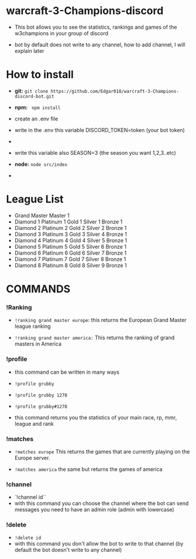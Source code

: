 # warcraft-3-Champions-discord

- This bot allows you to see the statistics, rankings and games of the w3champions in your group of discord

-   bot by default does not write to any channel, how to add channel, I will explain later

# How to install

- **git:** `git clone https://github.com/Edgar018/warcraft-3-Champions-discord-bot.git`

- **npm:** ` npm install`

- create an .env file

- write in the .env this variable DISCORD_TOKEN=token (your bot token)
- 
- write this variable also SEASON=3 (the season you want 1,2,3..etc)

- **node:** `node src/index`
- 
# League List
- Grand Master Master 1
- Diamond 1  Platinum 1  Gold 1  Silver 1  Bronze 1
- Diamond 2  Platinum 2  Gold 2  Silver 2  Bronze 1
- Diamond 3  Platinum 3  Gold 3  Silver 4  Bronze 1
- Diamond 4  Platinum 4  Gold 4  Silver 5  Bronze 1
- Diamond 5  Platinum 5  Gold 5  Silver 6  Bronze 1
- Diamond 6  Platinum 6  Gold 6  Silver 7  Bronze 1
- Diamond 7  Platinum 7  Gold 7  Silver 8  Bronze 1
- Diamond 8  Platinum 8  Gold 8  Silver 9  Bronze 1

# COMMANDS

### !Ranking

- `!ranking grand master europe`: this returns the European Grand Master league ranking

- `!ranking grand master america:`   This returns the ranking of grand masters in America

### !profile

- this command can be written in many ways

- `!profile grubby`
- `!profile grubby 1278`
- `!profile grubby#1278`

-   this command returns you the statistics of your main race, rp, mmr, league and rank

### !matches

- `!matches europe`   This returns the games that are currently playing on the Europe server.

- `!matches america`  the same but returns the games of america

### !channel

- `!channel id``
-   with this command you can choose the channel where the bot can send messages you need to have an admin role (admin with lowercase)

### !delete 

- `!delete id`
-   with this command you don't allow the bot to write to that channel (by default the bot doesn't write to any channel)
